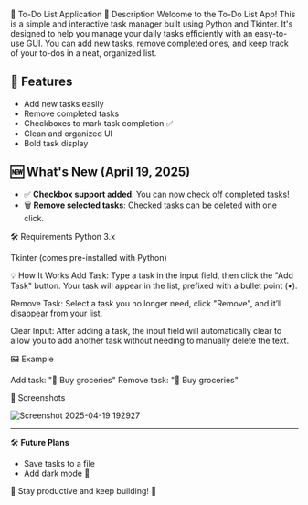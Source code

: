 📝 To-Do List Application
🎯 Description
Welcome to the To-Do List App! This is a simple and interactive task manager built using Python and Tkinter. It's designed to help you manage your daily tasks efficiently with an easy-to-use GUI. You can add new tasks, remove completed ones, and keep track of your to-dos in a neat, organized list.

## 🎯 Features

- Add new tasks easily
- Remove completed tasks
- Checkboxes to mark task completion ✅
- Clean and organized UI
- Bold task display

## 🆕 What's New (April 19, 2025)

- ✅ **Checkbox support added**: You can now check off completed tasks!
- 🗑️ **Remove selected tasks**: Checked tasks can be deleted with one click.


🛠️ Requirements
Python 3.x

Tkinter (comes pre-installed with Python)

💡 How It Works
Add Task: Type a task in the input field, then click the "Add Task" button. Your task will appear in the list, prefixed with a bullet point (•).

Remove Task: Select a task you no longer need, click "Remove", and it’ll disappear from your list.

Clear Input: After adding a task, the input field will automatically clear to allow you to add another task without needing to manually delete the text.

🖼️ Example

Add task: "🛒 Buy groceries"
Remove task: "🛒 Buy groceries"

📅 Screenshots

![Screenshot 2025-04-19 192927](https://github.com/user-attachments/assets/2ae1a175-8aa4-42a5-9f27-bf46a0cc95cd)


---

🛠️ **Future Plans**  
-  Save tasks to a file  
-  Add dark mode 🌙  

🚀 Stay productive and keep building! 💪
